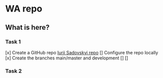 # WA repo

## What is here?

### Task 1
[x] Create a GitHub repo  [Iurii Sadovskyi repo](https://github.com/sigella/WA)
[] Configure the repo locally
[x] Create the branches main/master and development
[] 
[]

### Task 2
